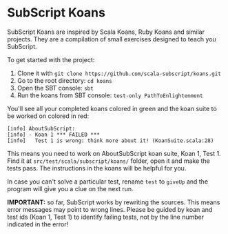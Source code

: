 # SubScript Koans
SubScript Koans are inspired by Scala Koans, Ruby Koans and similar projects.
They are a compilation of small exercises designed to teach you SubScript.

To get started with the project:

1. Clone it with `git clone https://github.com/scala-subscript/koans.git`
2. Go to the root directory: `cd koans`
3. Open the SBT console: `sbt`
4. Run the koans from SBT console: `test-only PathToEnlightenment`

You'll see all your completed koans colored in green and the koan suite to be worked on colored in red:
```
[info] AboutSubScript:
[info] - Koan 1 *** FAILED ***
[info]   Test 1 is wrong: think more about it! (KoanSuite.scala:28)
```

This means you need to work on AboutSubScript koan suite, Koan 1, Test 1. Find it at `src/test/scala/subscript/koans/` folder, open it and make the tests pass.
The instructions in the koans will be helpful for you.

In case you can't solve a particular test, rename `test` to `giveUp` and the program will give you a clue on the next run.

**IMPORTANT:** so far, SubScript works by rewriting the sources. This means error messages may point to wrong lines. Please be guided by koan and test ids (Koan 1, Test 1) to identify failing tests, not by the line number indicated in the error!